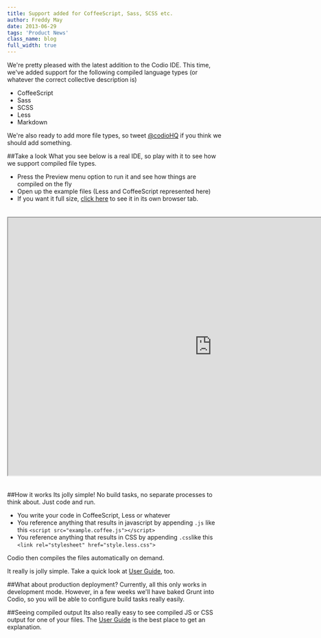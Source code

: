 ```yaml
---
title: Support added for CoffeeScript, Sass, SCSS etc.
author: Freddy May
date: 2013-06-29
tags: 'Product News'
class_name: blog
full_width: true
---
```


We're pretty pleased with the latest addition to the Codio IDE. This time, we've added support for the following compiled language types (or whatever the correct collective description is)

- CoffeeScript
- Sass
- SCSS
- Less
- Markdown

We're also ready to add more file types, so tweet [@codioHQ](http://twitter.com/CodioHQ) if you think we should add something.

##Take a look
What you see below is a real IDE, so play with it to see how we support compiled file types.

- Press the Preview menu option to run it and see how things are compiled on the fly
- Open up the example files (Less and CoffeeScript represented here)
- If you want it full size, <a href="https://codio.com/codio/CompilingExample/tree/app/example.coffee" target="_blank">click here</a> to see it in its own browser tab.

<div class="video">
  <div class="video-wrapper">
    <iframe width="950" height="600" src="https://codio.com/codio/CompilingExample/tree/app/example.coffee" style="margin:20px 0;"></iframe>
  </div>
</div>

##How it works
Its jolly simple! No build tasks, no separate processes to think about. Just code and run.

- You write your code in CoffeeScript, Less or whatever
- You reference anything that results in javascript by appending `.js` like this `<script src="example.coffee.js"></script>`
- You reference anything that results in CSS by appending `.css`like this `<link rel="stylesheet" href="style.less.css">`

Codio then compiles the files automatically on demand.

It really is jolly simple. Take a quick look at [User Guide](/docs/compiling/one-file/), too.

##What about production deployment?
Currently, all this only works in development mode. However, in a few weeks we'll have baked Grunt into Codio, so you will be able to configure build tasks really easily.

##Seeing compiled output
Its also really easy to see compiled JS or CSS output for one of your files. The [User Guide](/docs/compiling/one-file/) is the best place to get an explanation.
